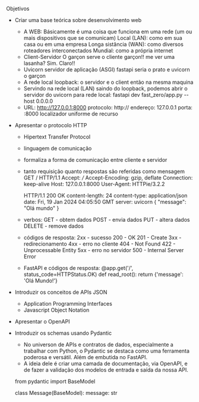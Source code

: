 Objetivos
* Criar uma base teórica sobre desenvolvimento web
    - A WEB:
        Básicamente é uma coisa que funciona em uma rede (um ou mais dispositivos que se comunicam)
        Local (LAN): como em sua casa ou em uma empresa
        Longa sistância (WAN): como diversos roteadores interconectados
        Mundial: como a própria internet
    - Client-Servidor
        O garçon serve o cliente
        garçon!! me ver uma lasanha? Sim. Claro!!
    - Uvicorn
        servidor de aplicação (ASGI)
        fastapi seria o prato e uvicorn o garçon
    - A rede local
        loopback: o servidor e o client então na mesma maquina
    - Servindo na rede local (LAN)
        saindo do loopback, podemos abrir o servidor do uvicorn para rede local:
            fastapi dev fast_zero/app.py --host 0.0.0.0
    - URL: http://127.0.0.1:8000
        protocolo: http://
        endereço: 127.0.0.1
        porta: :8000
        localizador uniforme de recurso
* Apresentar o protocolo HTTP
    - Hipertext Transfer Protocol
    - linguagem de comunicação
    - formaliza a forma de comunicação entre cliente e servidor
    - tanto requisição quanto respostas são referidas como mensagem
        GET / HTTP/1.1
        Accept: */*
        Accept-Encoding: gzip, deflate
        Connection: keep-alive
        Host: 127.0.0.1:8000
        User-Agent: HTTPie/3.2.2
    
        HTTP/1.1 200 OK
        content-length: 24
        content-type: application/json
        date: Fri, 19 Jan 2024 04:05:50 GMT
        server: uvicorn
        {
            "message": "Olá mundo"
        }
    - verbos:
        GET - obtem dados
        POST - envia dados
        PUT - altera dados
        DELETE - remove dados
    - códigos de resposta:
        2xx - sucesso
            200 - OK
            201 - Create
        3xx - redirecionamento
        4xx - erro no cliente
            404 - Not Found
            422 - Unprocessable Entity
        5xx - erro no servidor
            500 - Internal Server Error
    - FastAPI e códigos de resposta:
        @app.get('/', status_code=HTTPStatus.OK)
        def read_root():
            return {'message': 'Olá Mundo!'}    
* Introduzir os conceitos de APIs JSON
    - Application Programming Interfaces
    - Javascript Object Notation
* Apresentar o OpenAPI
* Introduzir os schemas usando Pydantic
    - No universon de APIs e contratos de dados, especialmente a trabalhar com Python, o Pydantic
      se destaca como uma ferramenta poderosa e versátil. Além de embutida no FastAPI.
    - A ideia dele é criar uma camada de documentação, via OpenAPI, e de fazer a validação dos
      modelos de entrada e saída da nossa API.
    
    from pydantic import BaseModel

    class Message(BaseModel):
        message: str